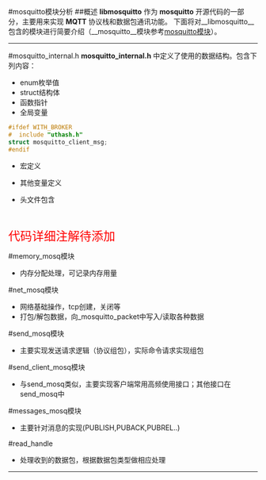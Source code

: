#mosquitto模块分析
##概述
__libmosquitto__ 作为 __mosquitto__ 开源代码的一部分，主要用来实现 __MQTT__ 协议栈和数据包通讯功能。
下面将对__libmosquitto__包含的模块进行简要介绍（__mosquitto__模块参考[mosquitto模块](https://github.com/happyHeartJ/learningMqtt/blob/master/mqttLearning/mosquittoModule.markdown)）。

----
#mosquitto_internal.h
__mosquitto_internal.h__ 中定义了使用的数据结构。包含下列内容：
* enum枚举值
* struct结构体
* 函数指针
* 全局变量

```c
#ifdef WITH_BROKER
#  include "uthash.h"
struct mosquitto_client_msg;
#endif
```
* 宏定义
* 其他变量定义
* 头文件包含

  <br>
<font color="red" size="5">代码详细注解待添加</font>  

#memory_mosq模块
* 内存分配处理，可记录内存用量

#net_mosq模块
* 网络基础操作，tcp创建，关闭等
* 打包/解包数据，向_mosquitto_packet中写入/读取各种数据

#send_mosq模块
* 主要实现发送请求逻辑（协议组包），实际命令请求实现组包

#send_client_mosq模块
* 与send_mosq类似，主要实现客户端常用高频使用接口；其他接口在send_mosq中

#messages_mosq模块
* 主要针对消息的实现(PUBLISH,PUBACK,PUBREL..)

#read_handle
* 处理收到的数据包，根据数据包类型做相应处理

----
